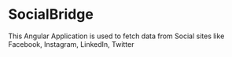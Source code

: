 # SocialBridge
This Angular Application is used to fetch data from Social sites like Facebook, Instagram, LinkedIn, Twitter
